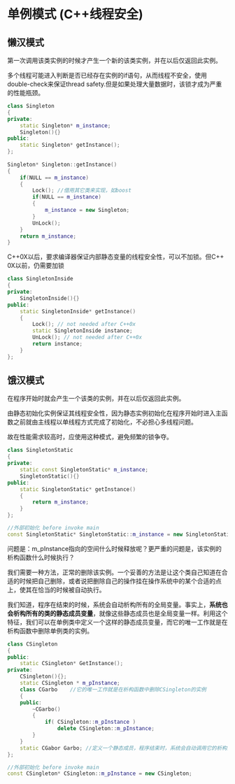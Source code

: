 # 单例模式 (C++线程安全)

## 懒汉模式

第一次调用该类实例的时候才产生一个新的该类实例，并在以后仅返回此实例。

多个线程可能进入判断是否已经存在实例的if语句，从而线程不安全，使用double-check来保证thread safety.但是如果处理大量数据时，该锁才成为严重的性能瓶颈。

```c++
class Singleton
{
private:
	static Singleton* m_instance;
	Singleton(){}
public:
	static Singleton* getInstance();
};
  
Singleton* Singleton::getInstance()
{
	if(NULL == m_instance)
	{
		Lock();	//借用其它类来实现，如boost
		if(NULL == m_instance)
		{
			m_instance = new Singleton;
		}
		UnLock();
	}
	return m_instance;
}
```

C++0X以后，要求编译器保证内部静态变量的线程安全性，可以不加锁。但C++ 0X以前，仍需要加锁

```c++
class SingletonInside
{
private:
	SingletonInside(){}
public:
	static SingletonInside* getInstance()
	{
		Lock(); // not needed after C++0x
		static SingletonInside instance;
		UnLock(); // not needed after C++0x
		return instance; 
	}
};
```

## 饿汉模式

在程序开始时就会产生一个该类的实例，并在以后仅返回此实例。

由静态初始化实例保证其线程安全性，因为静态实例初始化在程序开始时进入主函数之前就由主线程以单线程方式完成了初始化，不必担心多线程问题。

故在性能需求较高时，应使用这种模式，避免频繁的锁争夺。

```c++
class SingletonStatic
{
private:
	static const SingletonStatic* m_instance;
	SingletonStatic(){}
public:
	static SingletonStatic* getInstance()
	{
		return m_instance;
	}
};

//外部初始化 before invoke main
const SingletonStatic* SingletonStatic::m_instance = new SingletonStatic;
```


问题是：m_pInstance指向的空间什么时候释放呢？更严重的问题是，该实例的析构函数什么时候执行？

我们需要一种方法，正常的删除该实例。一个妥善的方法是让这个类自己知道在合适的时候把自己删除，或者说把删除自己的操作挂在操作系统中的某个合适的点上，使其在恰当的时候被自动执行。

我们知道，程序在结束的时候，系统会自动析构所有的全局变量。事实上，**系统也会析构所有的类的静态成员变量**，就像这些静态成员也是全局变量一样。利用这个特征，我们可以在单例类中定义一个这样的静态成员变量，而它的唯一工作就是在析构函数中删除单例类的实例。

```c++
class CSingleton
{
public:
	static CSingleton* GetInstance();
private:
    CSingleton(){};
    static CSingleton * m_pInstance;
	class CGarbo 	//它的唯一工作就是在析构函数中删除CSingleton的实例
	{
	public:
		~CGarbo()
		{
			if( CSingleton::m_pInstance )
				delete CSingleton::m_pInstance;
		}
	}
	static CGabor Garbo; //定义一个静态成员，程序结束时，系统会自动调用它的析构函数
};

//外部初始化 before invoke main
const CSingleton* CSingleton::m_pInstance = new CSingleton;
```